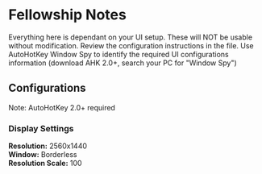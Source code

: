 # Fellowship Notes
Everything here is dependant on your UI setup. These will NOT be usable without modification. Review the configuration instructions in the file. Use AutoHotKey Window Spy to identify the required UI configurations information (download AHK 2.0+, search your PC for "Window Spy")
## Configurations
Note: AutoHotKey 2.0+ required
### Display Settings
**Resolution:** 2560x1440  
**Window:** Borderless  
**Resolution Scale:** 100  
